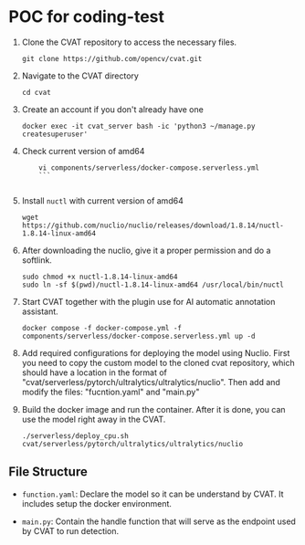 # POC for coding-test

1. Clone the CVAT repository to access the necessary files.
	```
	git clone https://github.com/opencv/cvat.git
	```
 
2. Navigate to the CVAT directory
	```
	cd cvat
	```

3. Create an account if you don't already have one
	```
	docker exec -it cvat_server bash -ic 'python3 ~/manage.py createsuperuser'
	```
 
4. Check current version of amd64
 	```
    	vi components/serverless/docker-compose.serverless.yml
    	```
  
5. Install `nuctl` with current version of amd64
   
	```
	wget https://github.com/nuclio/nuclio/releases/download/1.8.14/nuctl-1.8.14-linux-amd64
	```
	
6. After downloading the nuclio, give it a proper permission and do a softlink.
   
	```
	sudo chmod +x nuctl-1.8.14-linux-amd64
	sudo ln -sf $(pwd)/nuctl-1.8.14-linux-amd64 /usr/local/bin/nuctl
	```

7. Start CVAT together with the plugin use for AI automatic annotation assistant.
	
	```
	docker compose -f docker-compose.yml -f components/serverless/docker-compose.serverless.yml up -d
	```
 
8. Add required configurations for deploying the model using Nuclio. First you need to copy the custom model to the cloned cvat repository, which should have a location in the format of "cvat/serverless/pytorch/ultralytics/ultralytics/nuclio". Then add and modify the files: "fucntion.yaml" and "main.py"

8. Build the docker image and run the container. After it is done, you can use the model right away in the CVAT.
	```
	./serverless/deploy_cpu.sh cvat/serverless/pytorch/ultralytics/ultralytics/nuclio
	```

## File Structure

- `function.yaml`: Declare the model so it can be understand by CVAT. It includes setup the docker environment.

- `main.py`: Contain the handle function that will serve as the endpoint used by CVAT to run detection.
